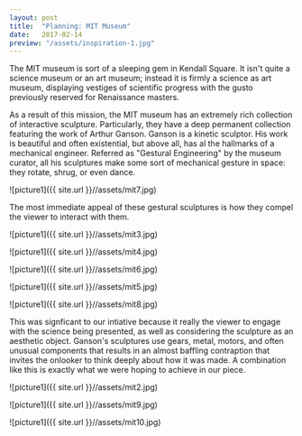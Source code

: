 ```yaml
---
layout: post
title:  "Planning: MIT Museum"
date:   2017-02-14
preview: "/assets/inspiration-1.jpg"
---
```


The MIT museum is sort of a sleeping gem in Kendall Square. It isn't quite
a science museum or an art museum; instead it is firmly a science as art museum,
displaying vestiges of scientific progress with the gusto previously reserved
for Renaissance masters.

As a result of this mission, the MIT museum has an extremely rich collection of
interactive sculpture. Particularly, they have a deep permanent collection
featuring the work of Arthur Ganson. Ganson is a kinetic sculptor. His work is beautiful
and often existential, but above all, has al the hallmarks of a mechanical engineer.
Referred as "Gestural Engineering" by the museum curator, all his sculptures make some
sort of mechanical gesture in space: they rotate, shrug, or even dance. 

![picture1]({{ site.url }}//assets/mit7.jpg)


The most immediate appeal of these gestural sculptures is how they compel the viewer to interact 
with them. 

![picture1]({{ site.url }}//assets/mit3.jpg)

![picture1]({{ site.url }}//assets/mit4.jpg)

![picture1]({{ site.url }}//assets/mit6.jpg)

![picture1]({{ site.url }}//assets/mit5.jpg)

![picture1]({{ site.url }}//assets/mit8.jpg)

This was signficant to our intiative because it really the viewer to engage with 
the science being presented, as well as considering the sculpture as an aesthetic object. 
Ganson's sculptures use gears, metal, motors, and often unusual components that results 
in an almost baffling contraption that invites the onlooker to think deeply about how it 
was made. A combination like this is exactly what we were hoping to achieve in our piece. 


![picture1]({{ site.url }}//assets/mit2.jpg)

![picture1]({{ site.url }}//assets/mit9.jpg)

![picture1]({{ site.url }}//assets/mit10.jpg)

